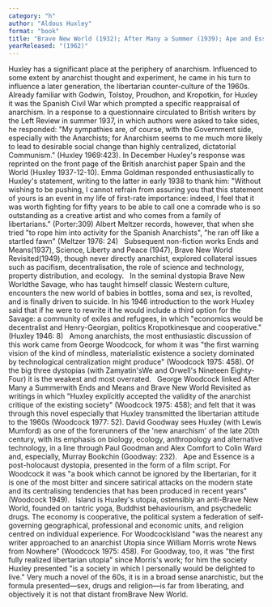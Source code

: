 ```yaml
---
category: "h"
author: "Aldous Huxley"
format: "book"
title: "Brave New World (1932); After Many a Summer (1939); Ape and Essence (1948); Island"
yearReleased: "(1962)"
---
```

Huxley has a significant place at the periphery of anarchism. Influenced to some extent by anarchist thought and experiment, he came in his turn to influence a later generation,  the libertarian counter-culture of the 1960s. Already familiar with Godwin, Tolstoy, Proudhon, and Kropotkin, for Huxley it was the Spanish Civil War which prompted a specific reappraisal of anarchism. In a response to a questionnaire circulated to British writers by the Left Review in summer 1937, in which authors were asked to take sides, he responded: "My sympathies are, of course, with the Government side, especially with the Anarchists; for Anarchism seems to me much more likely to lead to desirable social change than highly centralized, dictatorial Communism." (Huxley 1969:423). In December Huxley's response was reprinted on the front page of the British anarchist paper Spain and the World (Huxley 1937-12-10). Emma Goldman responded enthusiastically to Huxley's statement, writing to the latter in early 1938 to thank him: "Without wishing to be pushing, I cannot refrain from assuring you that this statement of yours is an event in my life of first-rate importance: indeed, I feel that it was worth fighting for fifty years to be able to call one a comrade who is so outstanding as a creative artist and who comes from a family of libertarians." (Porter:309) Albert Meltzer records, however, that when she tried "to rope him into activity for the Spanish Anarchists", "he ran off like a startled fawn" (Meltzer 1976: 24) 
 
Subsequent non-fiction works  Ends and Means(1937), Science, Liberty and Peace (1947), Brave New World Revisited(1949), though never directly anarchist, explored collateral issues such as pacifism, decentralisation, the role of science and technology, property distribution, and ecology. 
 
In the seminal dystopia Brave New Worldthe Savage, who has taught himself classic Western culture, encounters the new world of babies in bottles, soma and sex, is revolted, and is finally driven to suicide. In his 1946 introduction to the work Huxley said that if he were to rewrite it he would include a third option for the Savage: a community of exiles and refugees, in which "economics would be decentralist and Henry-Georgian, politics Kropotkinesque and cooperative." (Huxley 1946: 8)
 
Among anarchists, the most enthusiastic discussion of this work came from George Woodcock, for whom it was "the first warning vision of the kind of mindless, materialistic existence a society dominated by technological centralization might produce" (Woodcock 1975: 458). Of the big three dystopias (with Zamyatin'sWe and Orwell's Nineteen Eighty-Four) it is the weakest and most overrated. 
 
George Woodcock linked After Many a Summerwith Ends and Means and Brave New World Revisited as writings in which "Huxley explicitly accepted the validity of the anarchist critique of the existing society" (Woodcock 1975: 458); and felt that it was through this novel especially that Huxley transmitted the libertarian attitude to the 1960s (Woodcock 1977: 52). David Goodway sees Huxley (with Lewis Mumford) as one of the forerunners of the 'new anarchism' of the late 20th century, with its emphasis on biology, ecology, anthropology and alternative technology, in a line through Paul Goodman and Alex Comfort to Colin Ward and, especially, Murray Bookchin (Goodway: 232).
 
 Ape and Essence is a post-holocaust dystopia, presented in the form of a film script. For Woodcock it was "a book which cannot be ignored by the libertarian, for it is one of the most bitter and sincere satirical attacks on the modern state and its centralising tendencies that has been produced in recent years" (Woodcock 1949).
 
Island is Huxley's utopia, ostensibly an anti-Brave New World, founded on tantric yoga, Buddhist behaviourism, and psychedelic drugs. The economy is cooperative, the political system a federation of self-governing geographical, professional and economic units, and religion centred on individual experience. For WoodcockIsland "was the nearest any writer approached to an anarchist Utopia since William Morris wrote News from Nowhere" (Woodcock 1975: 458). For Goodway, too, it was "the first fully realized libertarian utopia" since Morris's work; for him the society Huxley presented "is a society in which I personally would be delighted to live." Very much a novel of the 60s, it is in a broad sense anarchistic, but the formula presented—sex, drugs and religion—is far from liberating, and objectively it is not that distant fromBrave New World.
